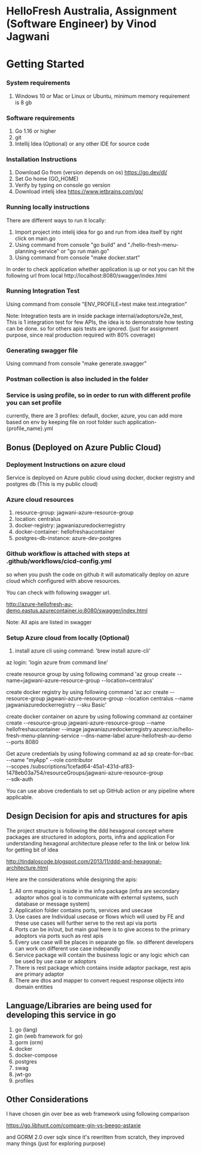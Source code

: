 # HelloFresh Australia, Assignment (Software Engineer) by Vinod Jagwani

# Getting Started

### System requirements

1. Windows 10 or Mac or Linux or Ubuntu, minimum memory requirement is 8 gb

### Software requirements

1. Go 1.16 or higher
3. git
4. Intellij Idea (Optional) or any other IDE for source code

### Installation Instructions

1. Download Go from (version depends on os)  https://go.dev/dl/
3. Set Go home (GO_HOME)
4. Verify by typing on console go version
8. Download intelij idea https://www.jetbrains.com/go/

### Running locally instructions

There are different ways to run it locally:

1. Import project into intelij idea for go and run from idea itself by right click on main.go
2. Using command from console "go build" and "./hello-fresh-menu-planning-service" or "go run main.go"
3. Using command from console "make docker.start"

In order to check application whether application is up or not you can hit the following url from local
http://localhost:8080/swagger/index.html

### Running Integration Test

Using command from console "ENV_PROFILE=test make test.integration"

Note: Integration tests are in inside package internal/adoptors/e2e_test, This is 1 integration test for few APIs, the
idea is to demonstrate how testing can be done. so for others apis tests are ignored. (just for assignment purpose,
since real production required with 80% coverage)

### Generating swagger file

Using command from console "make generate.swagger"

### Postman collection is also included in the folder

### Service is using profile, so in order to run with different profile you can set profile

currently, there are 3 profiles: default, docker, azure, you can add more based on env by keeping file on root folder
such application-{profile_name}.yml

## Bonus (Deployed on Azure Public Cloud)

### Deployment Instructions on azure cloud

Service is deployed on Azure public cloud using docker, docker registry and postgres db (This is my public cloud)

### Azure cloud resources

1. resource-group: jagwani-azure-resource-group
2. location: centralus
3. docker-registry: jagwaniazuredockerregistry
4. docker-container: hellofreshaucontainer
5. postgres-db-instance: azure-dev-postgres

### Github workflow is attached with steps at .github/workflows/cicd-config.yml

so when you push the code on github it will automatically deploy on azure cloud which configured with above resources.

You can check with following swagger url.

http://azure-hellofresh-au-demo.eastus.azurecontainer.io:8080/swagger/index.html

Note: All apis are listed in swagger

### Setup Azure cloud from locally (Optional)

1. install azure cli using command: 'brew install azure-cli'

az login: 'login azure from command line'

create resource group by using following command
'az group create --name=jagwani-azure-resource-group --location=centralus'

create docker registry by using following command
'az acr create --resource-group jagwani-azure-resource-group --location centralus --name jagwaniazuredockerregistry
--sku Basic'

create docker container on azure by using following command az container create --resource-group
jagwani-azure-resource-group --name hellofreshaucontainer --image
jagwaniazuredockerregistry.azurecr.io/hello-fresh-menu-planning-service --dns-name-label azure-hellofresh-au-demo
--ports 8080

Get azure credentials by using following command 
az ad sp create-for-rbac --name "myApp" --role contributor \
--scopes /subscriptions/1cefad64-45a1-431d-af83-1478eb03a754/resourceGroups/jagwani-azure-resource-group \
--sdk-auth

You can use above credentials to set up GitHub action or any pipeline where applicable.

## Design Decision for apis and structures for apis

The project structure is following the ddd hexagonal concept where packages are structured in adoptors, ports, infra and
application For understanding hexagonal architecture please refer to the link or below link for getting bit of idea

http://tindaloscode.blogspot.com/2013/11/ddd-and-hexagonal-architecture.html

Here are the considerations while designing the apis:

1. All orm mapping is inside in the infra package (infra are secondary adaptor whos goal is to communicate with external
   systems, such database or message system)
2. Application folder contains ports, services and usecase
3. Use cases are Individual usecase or flows which will used by FE and these use cases will further serve to the rest
   api via ports
4. Ports can be in/out, but main goal here is to give access to the primary adoptors via ports such as rest apis
5. Every use case will be places in separate go file. so different developers can work on different use case indepandly
6. Service package will contain the business logic or any logic which can be used by use case or adoptors
7. There is rest package which contains inside adaptor package, rest apis are primary adaptor
8. There are dtos and mapper to convert request response objects into domain entities

## Language/Libraries are being used for developing this service in go

1. go (lang)
2. gin (web framework for go)
3. gorm (orm)
4. docker
5. docker-compose
6. postgres
7. swag
8. jwt-go
9. profiles

## Other Considerations

I have chosen gin over bee as web framework using following comparison

https://go.libhunt.com/compare-gin-vs-beego-astaxie

and GORM 2.0 over sqlx since it's rewritten from scratch, they improved many things (just for exploring purpose)
